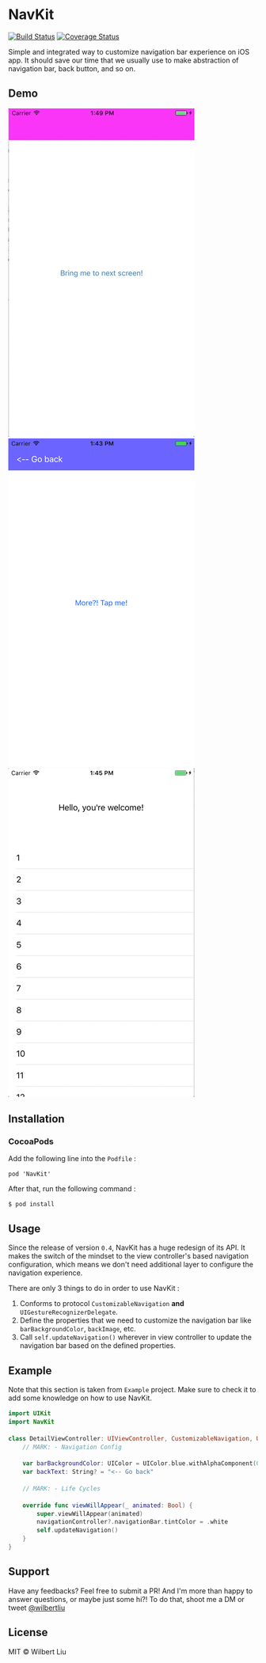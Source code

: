 # NavKit

[![Build Status](https://travis-ci.org/wilbertliu/NavKit.svg?branch=master)](https://travis-ci.org/wilbertliu/NavKit)
[![Coverage Status](https://coveralls.io/repos/github/wilbertliu/NavKit/badge.svg?branch=master)](https://coveralls.io/github/wilbertliu/NavKit?branch=master)

Simple and integrated way to customize navigation bar experience on iOS app.
It should save our time that we usually use to make abstraction of navigation bar,
back button, and so on.

## Demo

![Blink Navigation Bar](Resources/Blink%20Navigation%20Bar.gif)
![Navigation Bar with Color](Resources/Navigation%20Bar%20with%20Color.png)
![Transition Navigation Bar](Resources/Transition%20Navigation%20Bar.gif)

## Installation

### CocoaPods

Add the following line into the `Podfile` :

```
pod 'NavKit'
```

After that, run the following command :

```
$ pod install
```

## Usage

Since the release of version `0.4`, NavKit has a huge redesign of its API. It makes the switch
of the mindset to the view controller's based navigation configuration, which means
we don't need additional layer to configure the navigation experience.

There are only 3 things to do in order to use NavKit :
1. Conforms to protocol `CustomizableNavigation` **and** `UIGestureRecognizerDelegate`.
2. Define the properties that we need to customize the navigation bar like `barBackgroundColor`, `backImage`, etc.
3. Call `self.updateNavigation()` wherever in view controller to update the navigation bar based on the defined properties.

## Example

Note that this section is taken from `Example` project. Make sure to check it to add some knowledge on how to use NavKit.

```swift
import UIKit
import NavKit

class DetailViewController: UIViewController, CustomizableNavigation, UIGestureRecognizerDelegate {
    // MARK: - Navigation Config

    var barBackgroundColor: UIColor = UIColor.blue.withAlphaComponent(0.5)
    var backText: String? = "<-- Go back"

    // MARK: - Life Cycles

    override func viewWillAppear(_ animated: Bool) {
        super.viewWillAppear(animated)
        navigationController?.navigationBar.tintColor = .white
        self.updateNavigation()
    }
}
```

## Support

Have any feedbacks? Feel free to submit a PR! And I'm more than happy to answer questions, or maybe just some hi?! To do that, shoot me a DM or tweet [@wilbertliu](https://twitter.com/wilbertliu)

## License

MIT © Wilbert Liu
